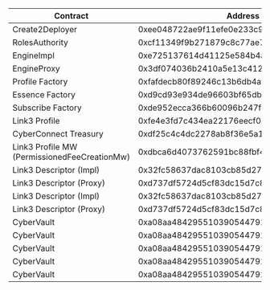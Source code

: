 | Contract                                     | Address                                    |
| -------------------------------------------- | ------------------------------------------ |
| Create2Deployer                              | 0xee048722ae9f11efe0e233c9a53f2cad141acf51 |
| RolesAuthority                               | 0xcf11349f9b271879c8c77ae7b28ad13c3dd6cb0f |
| EngineImpl                                   | 0xe725137614d41125e584b4a845478fe99f06bc62 |
| EngineProxy                                  | 0x3df074036b2410a5e13c41276551cd6c03008dcf |
| Profile Factory                              | 0xfafdecb80f89246c13b6db4afe9dcd54ca8b189a |
| Essence Factory                              | 0xd9cd93e934de96603bf65dbafdf2931b072532c8 |
| Subscribe Factory                            | 0xde952ecca366b60096b247f2cfd8f3ebb32a2edf |
| Link3 Profile                                | 0xfe4e3fd7c434ea22176eecf04857599e16473873 |
| CyberConnect Treasury                        | 0xdf25c4c4dc2278ab8f36e5a1824d4e693e7520aa |
| Link3 Profile MW (PermissionedFeeCreationMw) | 0xdbca6d4073762591bc88fbf437e2da404a468be5 |
| Link3 Descriptor (Impl)                      | 0x32fc58637dac8103cb85d27c700ca65f71a7be13 |
| Link3 Descriptor (Proxy)                     | 0xd737df5724d5cf83dc15d7c82f8df8c0a1bc2c7b |
| Link3 Descriptor (Impl)                      | 0x32fc58637dac8103cb85d27c700ca65f71a7be13 |
| Link3 Descriptor (Proxy)                     | 0xd737df5724d5cf83dc15d7c82f8df8c0a1bc2c7b |
| CyberVault                                   | 0xa08aa48429551039054479104ab9f60094673a8f |
| CyberVault                                   | 0xa08aa48429551039054479104ab9f60094673a8f |
| CyberVault                                   | 0xa08aa48429551039054479104ab9f60094673a8f |
| CyberVault                                   | 0xa08aa48429551039054479104ab9f60094673a8f |
| CyberVault                                   | 0xa08aa48429551039054479104ab9f60094673a8f |
